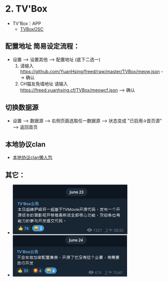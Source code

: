# 2. TV'Box
* TV'Box｜APP
  + [TVBoxOSC](https://github.com/CatVodTVOfficial/TVBoxOSC)

## 配置地址 简易设定流程：
* 设置 --> 设置其他  --> 配置地址 (底下二选一)
	1. 请输入 https://github.com/YuanHsing/freed/raw/master/TVBox/meow.json --> 确认
	2. CH猫友免墙地址 请输入 https://freed.yuanhsing.cf/TVBox/meowcf.json --> 确认

## 切换数据源
* 设置 --> 数据源 --> 右侧页面选取任一数据源 --> 状态变成 "已启用✰首页源" --> 返回首页

## 本地协议clan
* [本地协议clan懒人包](https://github.com/YuanHsing/freed/tree/master/TVBox/%E6%9C%AC%E5%9C%B0%E5%8D%8F%E8%AE%AEclan%E6%87%92%E4%BA%BA%E5%8C%85)

## 其它：
* ![TV'Box](https://raw.githubusercontent.com/YuanHsing/freed/master/TVBox/pic/20220623.png "TV'Box")
* ![TV'Box](https://raw.githubusercontent.com/YuanHsing/freed/master/TVBox/pic/20220624.png "TV'Box")
